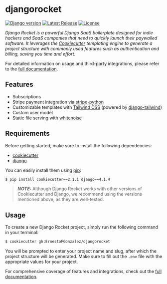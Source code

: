# djangorocket

[![Django version](https://img.shields.io/badge/django-4.1.4-blue)](https://github.com/ErnestoFGonzalez/djangorocket)
[![Latest Release](https://img.shields.io/github/v/release/ErnestoFGonzalez/djangorocket)](https://github.com/ErnestoFGonzalez/djangorocket/releases)
[![License](https://img.shields.io/badge/license-Apache%202.0-blue.svg)](https://github.com/ErnestoFGonzalez/djangorocket/blob/main/LICENSE.md)

_Django Rocket is a powerful Django SaaS boilerplate designed for indie hackers and SaaS companies that need to quickly launch their paywalled software. It leverages the [Cookiecutter](https://github.com/cookiecutter/cookiecutter) templating engine to generate a project structure with commonly used features such as authentication and billing, saving you time and effort_.

For detailed information on usage and third-party integrations, please refer to the [full documentation](https://djangorocket.com).

## Features

- Subscriptions 
- Stripe payment integration via [stripe-python](https://github.com/stripe/stripe-python)
- Customizable templates with [Tailwind CSS](https://github.com/tailwindlabs/tailwindcss)   (powered by [django-tailwind](https://github.com/timonweb/django-tailwind))
- Custom user model
- Static file serving with [whitenoise](https://github.com/evansd/whitenoise)

## Requirements

Before getting started, make sure to install the following dependencies:
- [cookiecutter](https://github.com/cookiecutter/cookiecutter) 
- [django](https://github.com/django/django). 

You can easily install them using [pip](https://github.com/pypa/pip):

```bash
$ pip install cookiecutter==2.1.1 django==4.1.4
```

> **_NOTE:_** Although Django Rocket works with other versions of Cookiecutter and Django, we recommend using the versions mentioned above, as they are well-tested.

## Usage

To create a new Django Rocket project, simply run the following command in your terminal:

```bash
$ cookiecutter gh:ErnestoFGonzalez/djangorocket
```

You will be prompted to enter your project name and slug, after which the project structure will be generated. Make sure to fill out the `.env` file with the appropriate values for your project.

For comprehensive coverage of features and integrations, check out the [full documentation](https://djangorocket.com).
